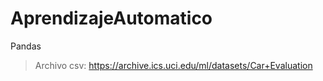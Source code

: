 # AprendizajeAutomatico
Pandas

>Archivo csv: https://archive.ics.uci.edu/ml/datasets/Car+Evaluation
